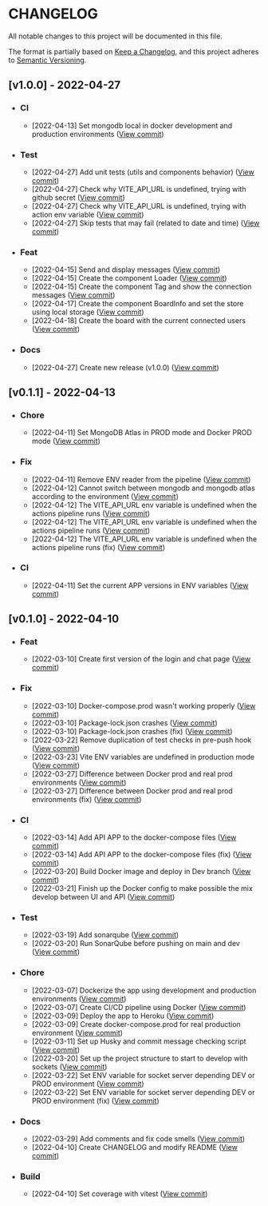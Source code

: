 # **CHANGELOG**

All notable changes to this project will be documented in this file.

The format is partially based on [Keep a Changelog](https://keepachangelog.com/en/1.0.0/),
and this project adheres to [Semantic Versioning](https://semver.org/spec/v2.0.0.html).

## **[v1.0.0] - 2022-04-27**
- ### **CI**
  - [2022-04-13] Set mongodb local in docker development and production environments ([View commit](https://github.com/IvaanTorres/ui-real-time-chat-app/commit/4e570f421734d08484c596a6b8a245278612e801)) 

- ### **Test**
  - [2022-04-27] Add unit tests (utils and components behavior) ([View commit](https://github.com/IvaanTorres/ui-real-time-chat-app/commit/3efd7376181759790e1a603b123ed53234010744)) 
  - [2022-04-27] Check why VITE_API_URL is undefined, trying with github secret ([View commit](https://github.com/IvaanTorres/ui-real-time-chat-app/commit/4ff36e93acd0763862df88d173154639b394bdc1)) 
  - [2022-04-27] Check why VITE_API_URL is undefined, trying with action env variable ([View commit](https://github.com/IvaanTorres/ui-real-time-chat-app/commit/71eb26a506fab9d06436124a010ed5a407b48a9c)) 
  - [2022-04-27] Skip tests that may fail (related to date and time) ([View commit](https://github.com/IvaanTorres/ui-real-time-chat-app/commit/44db8e7b8fe4223124311aee6d8f3cfa1b0bd6d1)) 

- ### **Feat**
  - [2022-04-15] Send and display messages ([View commit](https://github.com/IvaanTorres/ui-real-time-chat-app/commit/ddadd014844915fa7e5c89ba337f01351dfd40a1)) 
  - [2022-04-15] Create the component Loader ([View commit](https://github.com/IvaanTorres/ui-real-time-chat-app/commit/2a50c3512f478ba871c49c7b8dc57496eecb2db4)) 
  - [2022-04-15] Create the component Tag and show the connection messages ([View commit](https://github.com/IvaanTorres/ui-real-time-chat-app/commit/cd0c4dff07ad2320d126bc5476fd7d32be092427)) 
  - [2022-04-17] Create the component BoardInfo and set the store using local storage ([View commit](https://github.com/IvaanTorres/ui-real-time-chat-app/commit/4043d0891b4f767bf3d49a297cf70e35e0999ace)) 
  - [2022-04-18] Create the board with the current connected users ([View commit](https://github.com/IvaanTorres/ui-real-time-chat-app/commit/50dcc2349cc589f971159c23817525891bba6750)) 

- ### **Docs**
  - [2022-04-27] Create new release (v1.0.0) ([View commit](https://github.com/IvaanTorres/ui-real-time-chat-app/commit/0404aed29dc7d5d28d114552b76156db95501f33)) 
  
## **[v0.1.1] - 2022-04-13**
- ### **Chore**
  - [2022-04-11] Set MongoDB Atlas in PROD mode and Docker PROD mode ([View commit](https://github.com/IvaanTorres/ui-real-time-chat-app/commit/2e54483306a251a99a43f061a2ad74b208d24ed1)) 
  
- ### **Fix**
  - [2022-04-11] Remove ENV reader from the pipeline ([View commit](https://github.com/IvaanTorres/ui-real-time-chat-app/commit/82f2d2d09b3f2b04bfa4f534c7706518232edb77)) 
  - [2022-04-12] Cannot switch between mongodb and mongodb atlas according to the environment ([View commit](https://github.com/IvaanTorres/ui-real-time-chat-app/commit/6966d530642455ccc2ab493c587d858dc1de7bb8)) 
  - [2022-04-12] The VITE_API_URL env variable is undefined when the actions pipeline runs ([View commit](https://github.com/IvaanTorres/ui-real-time-chat-app/commit/10883b036a5e0ee5dc82c5280166cb231be58152)) 
  - [2022-04-12] The VITE_API_URL env variable is undefined when the actions pipeline runs ([View commit](https://github.com/IvaanTorres/ui-real-time-chat-app/commit/fe295661e0a422cc1aa037097732a65cb60547cb)) 
  - [2022-04-12] The VITE_API_URL env variable is undefined when the actions pipeline runs (fix) ([View commit](https://github.com/IvaanTorres/ui-real-time-chat-app/commit/5fc381bb409f5b02ae849d7bb922316b656d0b44)) 
  
- ### **CI**
  - [2022-04-11] Set the current APP versions in ENV variables ([View commit](https://github.com/IvaanTorres/ui-real-time-chat-app/commit/f892d3cee4d429562e0b6c611c0df45135275bee)) 

## **[v0.1.0] - 2022-04-10**

- ### **Feat**
  - [2022-03-10] Create first version of the login and chat page ([View commit](https://github.com/IvaanTorres/ui-real-time-chat-app/commit/71c429b9dfd1c359c067f5e7a166615410db51e9))

- ### **Fix**
  - [2022-03-10] Docker-compose.prod wasn't working properly ([View commit](https://github.com/IvaanTorres/ui-real-time-chat-app/commit/8e81db9650af26a769583631aa2ea37611616640))
  - [2022-03-10] Package-lock.json crashes ([View commit](https://github.com/IvaanTorres/ui-real-time-chat-app/commit/574635c7e24e6ddd052737d338120e24fd17943a))
  - [2022-03-10] Package-lock.json crashes (fix) ([View commit](https://github.com/IvaanTorres/ui-real-time-chat-app/commit/d726de6e6e5862ac57d54fa8173da63ae5cc7c9d))
  - [2022-03-22] Remove duplication of test checks in pre-push hook ([View commit](https://github.com/IvaanTorres/ui-real-time-chat-app/commit/e948b75b51165cfa5af4b198aee3b7901fd1fc89))
  - [2022-03-23] Vite ENV variables are undefined in production mode ([View commit](https://github.com/IvaanTorres/ui-real-time-chat-app/commit/b02dba2809afdfd297cb2b4fe2da192e8be7d6ae))
  - [2022-03-27] Difference between Docker prod and real prod environments ([View commit](https://github.com/IvaanTorres/ui-real-time-chat-app/commit/f4641b887ec0544709eef0f2eb055d70db0cf99d))
  - [2022-03-27] Difference between Docker prod and real prod environments (fix) ([View commit](https://github.com/IvaanTorres/ui-real-time-chat-app/commit/a9b802ad3d80a229c2a49fd6c24492cfd5eaa609))

- ### **CI**
  - [2022-03-14] Add API APP to the docker-compose files ([View commit](https://github.com/IvaanTorres/ui-real-time-chat-app/commit/1d83accc8e3f5970e9fda32e5c1ace326d6ec746))
  - [2022-03-14] Add API APP to the docker-compose files (fix) ([View commit](https://github.com/IvaanTorres/ui-real-time-chat-app/commit/3ffeece94113a5f86265792ab08bc4cf97960eac))
  - [2022-03-20] Build Docker image and deploy in Dev branch ([View commit](https://github.com/IvaanTorres/ui-real-time-chat-app/commit/b60b01ec72433172d86730df580c218473560ede))
  - [2022-03-21] Finish up the Docker config to make possible the mix develop between UI and API ([View commit](https://github.com/IvaanTorres/ui-real-time-chat-app/commit/ed5965c6f6cc252d3163ae6e367db439943875bd))

- ### **Test**
  - [2022-03-19] Add sonarqube ([View commit](https://github.com/IvaanTorres/ui-real-time-chat-app/commit/607b7921fae6420e504cfdc4fc6ced6a7c969e49))
  - [2022-03-20] Run SonarQube before pushing on main and dev ([View commit](https://github.com/IvaanTorres/ui-real-time-chat-app/commit/463976aa88918f4a7a6df53b3b38e10cf0ad5ab3))

- ### **Chore**
  - [2022-03-07] Dockerize the app using development and production environments ([View commit](https://github.com/IvaanTorres/ui-real-time-chat-app/commit/d8d320392a97ef787ed53390292d0e2960e85bc3))
  - [2022-03-07] Create CI/CD pipeline using Docker ([View commit](https://github.com/IvaanTorres/ui-real-time-chat-app/commit/56af7302a18e6861270c89bf12a0745e35ddd9ac))
  - [2022-03-09] Deploy the app to Heroku ([View commit](https://github.com/IvaanTorres/ui-real-time-chat-app/commit/ec34e4f09c79721a16e441000b155d4772d01420))
  - [2022-03-09] Create docker-compose.prod for real production environment ([View commit](https://github.com/IvaanTorres/ui-real-time-chat-app/commit/e1cc0d658cb8ec7a1ed389445833648492a04e5a))
  - [2022-03-11] Set up Husky and commit message checking script ([View commit](https://github.com/IvaanTorres/ui-real-time-chat-app/commit/9ce13f4b26cf970383d537a85ae7276c5a1b0b13))
  - [2022-03-20] Set up the project structure to start to develop with sockets ([View commit](https://github.com/IvaanTorres/ui-real-time-chat-app/commit/a14aa29a17096fb0e82287896fe2014eaacdf79a))
  - [2022-03-22] Set ENV variable for socket server depending DEV or PROD environment ([View commit](https://github.com/IvaanTorres/ui-real-time-chat-app/commit/1955770ad4d8b781f8849308012da38b5294ed10))
  - [2022-03-22] Set ENV variable for socket server depending DEV or PROD environment (fix) ([View commit](https://github.com/IvaanTorres/ui-real-time-chat-app/commit/f0c33a4fe37877161e2b21e0ad22dfe4573c8b96))

- ### **Docs**
  - [2022-03-29] Add comments and fix code smells ([View commit](https://github.com/IvaanTorres/ui-real-time-chat-app/commit/95cc53e5638fb116232487be9227d0099dc2e2be))
  - [2022-04-10] Create CHANGELOG and modify README ([View commit](https://github.com/IvaanTorres/ui-real-time-chat-app/commit/40b4ac327d9a984aa4774e4dad8137687fff44f8))

- ### **Build**
  - [2022-04-10] Set coverage with vitest ([View commit](https://github.com/IvaanTorres/ui-real-time-chat-app/commit/650339db6d257c9d336be3ac0dc6c3bbcb51eeed))

